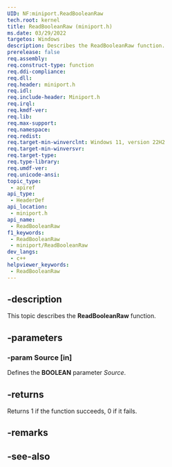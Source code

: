 ```yaml
---
UID: NF:miniport.ReadBooleanRaw
tech.root: kernel
title: ReadBooleanRaw (miniport.h)
ms.date: 03/29/2022
targetos: Windows
description: Describes the ReadBooleanRaw function.
prerelease: false
req.assembly: 
req.construct-type: function
req.ddi-compliance: 
req.dll: 
req.header: miniport.h
req.idl: 
req.include-header: Miniport.h
req.irql: 
req.kmdf-ver: 
req.lib: 
req.max-support: 
req.namespace: 
req.redist: 
req.target-min-winverclnt: Windows 11, version 22H2
req.target-min-winversvr: 
req.target-type: 
req.type-library: 
req.umdf-ver: 
req.unicode-ansi: 
topic_type:
 - apiref
api_type:
 - HeaderDef
api_location:
 - miniport.h
api_name:
 - ReadBooleanRaw
f1_keywords:
 - ReadBooleanRaw
 - miniport/ReadBooleanRaw
dev_langs:
 - c++
helpviewer_keywords:
 - ReadBooleanRaw
---
```


## -description

This topic describes the **ReadBooleanRaw** function.

## -parameters

### -param Source [in]

Defines the **BOOLEAN** parameter *Source*.

## -returns

Returns 1 if the function succeeds, 0 if it fails.

## -remarks

## -see-also
